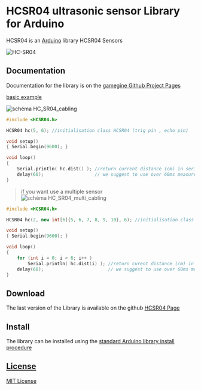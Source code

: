 # HCSR04 ultrasonic sensor Library for Arduino 

HCSR04 is an [Arduino](http://arduino.cc) library HCSR04 Sensors

![HC-SR04](HC_SR04.jpg)

## Documentation

Documentation for the library is on the
[gamegine Github Project Pages](https://github.com/gamegine/HCSR04-ultrasonic-sensor-lib)

[basic example](examples/HCSR04/HCSR04.ino)

![schéma HC_SR04_cabling](examples/HCSR04/HC_SR04_cabling.jpg)

```ino
#include <HCSR04.h>

HCSR04 hc(5, 6); //initialisation class HCSR04 (trig pin , echo pin)

void setup()
{ Serial.begin(9600); }

void loop()
{
    Serial.println( hc.dist() ); //return current distance (cm) in serial
    delay(60);                   // we suggest to use over 60ms measurement cycle, in order to prevent trigger signal to the echo signal.
}
```

> if you want use a multiple sensor  
> ![schéma HC_SR04_multi_cabling](examples/HCSR04_multi/HC_SR04_cabling.png)

```ino
#include <HCSR04.h>

HCSR04 hc(2, new int[6]{5, 6, 7, 8, 9, 10}, 6); //initialisation class HCSR04 (trig pin , echo pin, number of sensor)

void setup()
{ Serial.begin(9600); }

void loop()
{
    for (int i = 0; i < 6; i++ )
        Serial.println( hc.dist(i) ); //return curent distance (cm) in serial for sensor 1 to 6
    delay(60);                        // we suggest to use over 60ms measurement cycle, in order to prevent trigger signal to the echo signal.
}
```

## Download

The last version of the Library is available on the github
[HCSR04 Page](https://github.com/gamegine/HCSR04-ultrasonic-sensor-lib/releases)

## Install

The library can be installed using the [standard Arduino library install procedure](http://arduino.cc/en/Guide/Libraries)

## [License](https://github.com/gamegine/HCSR04-ultrasonic-sensor-lib/blob/master/LICENSE)

[MIT License](https://github.com/gamegine/HCSR04-ultrasonic-sensor-lib/blob/master/LICENSE)
